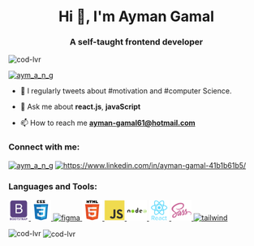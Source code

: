 <h1 align="center">Hi 👋, I'm Ayman Gamal</h1>
<h3 align="center">A self-taught frontend developer</h3>

<p align="left"> <img src="https://komarev.com/ghpvc/?username=cod-lvr&label=Profile%20views&color=0e75b6&style=flat" alt="cod-lvr" /> </p>

<p align="left"> <a href="https://twitter.com/aym_a_n_g" target="blank"><img src="https://img.shields.io/twitter/follow/aym_a_n_g?logo=twitter&style=for-the-badge" alt="aym_a_n_g" /></a> </p>

- 📝 I regularly  tweets about #motivation and #computer Science.

- 💬 Ask me about **react.js**, **javaScript**

- 📫 How to reach me **ayman-gamal61@hotmail.com**

<h3 align="left">Connect with me:</h3>
<p align="left">
<a href="https://twitter.com/aym_a_n_g" target="blank"><img align="center" src="https://raw.githubusercontent.com/rahuldkjain/github-profile-readme-generator/master/src/images/icons/Social/twitter.svg" alt="aym_a_n_g" height="30" width="40" /></a>
<a href="https://linkedin.com/in/https://www.linkedin.com/in/ayman-gamal-41b1b61b5/" target="blank"><img align="center" src="https://raw.githubusercontent.com/rahuldkjain/github-profile-readme-generator/master/src/images/icons/Social/linked-in-alt.svg" alt="https://www.linkedin.com/in/ayman-gamal-41b1b61b5/" height="30" width="40" /></a>
</p>

<h3 align="left">Languages and Tools:</h3>
<p align="left"> <a href="https://getbootstrap.com" target="_blank"> <img src="https://raw.githubusercontent.com/devicons/devicon/master/icons/bootstrap/bootstrap-plain-wordmark.svg" alt="bootstrap" width="40" height="40"/> </a> <a href="https://www.w3schools.com/css/" target="_blank"> <img src="https://raw.githubusercontent.com/devicons/devicon/master/icons/css3/css3-original-wordmark.svg" alt="css3" width="40" height="40"/> </a> <a href="https://www.figma.com/" target="_blank"> <img src="https://www.vectorlogo.zone/logos/figma/figma-icon.svg" alt="figma" width="40" height="40"/> </a> <a href="https://www.w3.org/html/" target="_blank"> <img src="https://raw.githubusercontent.com/devicons/devicon/master/icons/html5/html5-original-wordmark.svg" alt="html5" width="40" height="40"/> </a> <a href="https://developer.mozilla.org/en-US/docs/Web/JavaScript" target="_blank"> <img src="https://raw.githubusercontent.com/devicons/devicon/master/icons/javascript/javascript-original.svg" alt="javascript" width="40" height="40"/> </a> <a href="https://nodejs.org" target="_blank"> <img src="https://raw.githubusercontent.com/devicons/devicon/master/icons/nodejs/nodejs-original-wordmark.svg" alt="nodejs" width="40" height="40"/> </a> <a href="https://reactjs.org/" target="_blank"> <img src="https://raw.githubusercontent.com/devicons/devicon/master/icons/react/react-original-wordmark.svg" alt="react" width="40" height="40"/> </a> <a href="https://sass-lang.com" target="_blank"> <img src="https://raw.githubusercontent.com/devicons/devicon/master/icons/sass/sass-original.svg" alt="sass" width="40" height="40"/> </a> <a href="https://tailwindcss.com/" target="_blank"> <img src="https://www.vectorlogo.zone/logos/tailwindcss/tailwindcss-icon.svg" alt="tailwind" width="40" height="40"/> </a> </p>

<p><img align="left" src="https://github-readme-stats.vercel.app/api/top-langs?username=cod-lvr&show_icons=true&locale=en&layout=compact" alt="cod-lvr" /></p>

<p>&nbsp;<img align="center" src="https://github-readme-stats.vercel.app/api?username=cod-lvr&show_icons=true&locale=en" alt="cod-lvr" /></p>

